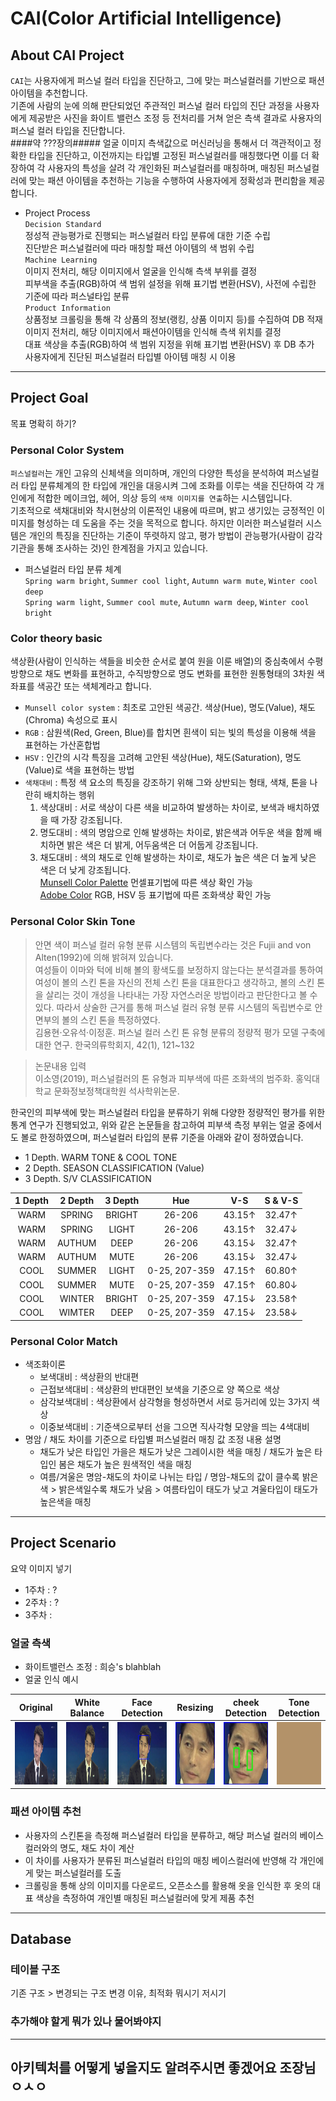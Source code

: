 # CAI(Color Artificial Intelligence)

## About CAI Project
`CAI`는 사용자에게 퍼스널 컬러 타입을 진단하고, 그에 맞는 퍼스널컬러를 기반으로 패션 아이템을 추천합니다.   
기존에 사람의 눈에 의해 판단되었던 주관적인 퍼스널 컬러 타입의 진단 과정을 사용자에게 제공받은 사진을 화이트 밸런스 조정 등 전처리를 거쳐 얻은 측색 결과로 사용자의 퍼스널 컬러 타입을 진단합니다.   
####약 ???장의##### 얼굴 이미지 측색값으로 머신러닝을 통해서 더 객관적이고 정확한 타입을 진단하고, 이전까지는 타입별 고정된 퍼스널컬러를 매칭했다면 이를 더 확장하여 각 사용자의 특성을 살려 각 개인화된 퍼스널컬러를 매칭하며, 매칭된 퍼스널컬러에 맞는 패션 아이템을 추천하는 기능을 수행하여 사용자에게 정확성과 편리함을 제공합니다.   
- Project Process   
`Decision Standard`   
정성적 관능평가로 진행되는 퍼스널컬러 타입 분류에 대한 기준 수립   
진단받은 퍼스널컬러에 따라 매칭할 패션 아이템의 색 범위 수립   
`Machine Learning`   
이미지 전처리, 해당 이미지에서 얼굴을 인식해 측색 부위를 결정   
피부색을 추출(RGB)하여 색 범위 설정을 위해 표기법 변환(HSV), 사전에 수립한 기준에 따라 퍼스널타입 분류   
`Product Information`   
상품정보 크롤링을 통해 각 상품의 정보(랭킹, 상품 이미지 등)를 수집하여 DB 적재   
이미지 전처리, 해당 이미지에서 패션아이템을 인식해 측색 위치를 결정   
대표 색상을 추출(RGB)하여 색 범위 지정을 위해 표기법 변환(HSV) 후 DB 추가   
사용자에게 진단된 퍼스널컬러 타입별 아이템 매칭 시 이용   

---

## Project Goal
목표 명확히 하기?   


   
### Personal Color System   
`퍼스널컬러`는 개인 고유의 신체색을 의미하며, 개인의 다양한 특성을 분석하여 퍼스널컬러 타입 분류체계의 한 타입에 개인을 대응시켜 그에 조화를 이루는 색을 진단하여 각 개인에게 적합한 메이크업, 헤어, 의상 등의 `색채 이미지를 연출`하는 시스템입니다.   
기초적으로 색채대비와 착시현상의 이론적인 내용에 따르며, 밝고 생기있는 긍정적인 이미지를 형성하는 데 도움을 주는 것을 목적으로 합니다. 하지만 이러한 퍼스널컬러 시스템은 개인의 특징을 진단하는 기준이 뚜렷하지 않고, 평가 방법이 관능평가(사람이 감각기관을 통해 조사하는 것)인 한계점을 가지고 있습니다.   
- 퍼스널컬러 타입 분류 체계   
`Spring warm bright`, `Summer cool light`, `Autumn warm mute`, `Winter cool deep`   
`Spring warm light`, `Summer cool mute`, `Autumn warm deep`, `Winter cool bright`   

   
### Color theory basic
색상환(사람이 인식하는 색들을 비슷한 순서로 붙여 원을 이룬 배열)의 중심축에서 수평방향으로 채도 변화를 표현하고, 수직방향으로 명도 변화를 표현한 원통형태의 3차원 색좌표를 색공간 또는 색체계라고 합니다.   
- `Munsell color system` : 최초로 고안된 색공간. 색상(Hue), 명도(Value), 채도(Chroma) 속성으로 표시   
- `RGB` : 삼원색(Red, Green, Blue)를 합치면 흰색이 되는 빛의 특성을 이용해 색을 표현하는 가산혼합법   
- `HSV` : 인간의 시각 특징을 고려해 고안된 색상(Hue), 채도(Saturation), 명도(Value)로 색을 표현하는 방법   
- `색채대비` : 특정 색 요소의 특징을 강조하기 위해 그와 상반되는 형태, 색채, 톤을 나란히 배치하는 행위   
  1. 색상대비 : 서로 색상이 다른 색을 비교하여 발생하는 차이로, 보색과 배치하였을 때 가장 강조됩니다.   
  1. 명도대비 : 색의 명암으로 인해 발생하는 차이로, 밝은색과 어두운 색을 함께 배치하면 밝은 색은 더 밝게, 어두움색은 더 어둡게 강조됩니다.   
  1. 채도대비 : 색의 채도로 인해 발생하는 차이로, 채도가 높은 색은 더 높게 낮은 색은 더 낮게 강조됩니다.   
[Munsell Color Palette](http://pteromys.melonisland.net/munsell/) 먼셀표기법에 따른 색상 확인 가능   
[Adobe Color](https://color.adobe.com/ko/create) RGB, HSV 등 표기법에 따른 조화색상 확인 가능   

   
### Personal Color Skin Tone
> 안면 색이 퍼스널 컬러 유형 분류 시스템의 독립변수라는 것은 Fujii and von Alten(1992)에 의해 밝혀져 있습니다.   
> 여성들이 이마와 턱에 비해 볼의 황색도를 보정하지 않는다는 분석결과를 통하여 여성이 볼의 스킨 톤을 자신의 전체 스킨 톤을 대표한다고 생각하고, 볼의 스킨 톤을 살리는 것이 개성을 나타내는 가장 자연스러운 방법이라고 판단한다고 볼 수 있다. 따라서 상술한 근거를 통해 퍼스널 컬러 유형 분류 시스템의 독립변수로 안면부의 볼의 스킨 톤을 특정하였다.   
> 김용현·오유석·이정훈. 퍼스널 컬러 스킨 톤 유형 분류의 정량적 평가 모델 구축에 대한 연구. 한국의류학회지, 42(1), 121~132
    
> 논문내용 입력   
> 이소영(2019), 퍼스널컬러의 톤 유형과 피부색에 따른 조화색의 범주화. 홍익대학교 문화정보정책대학원 석사학위논문.

한국인의 피부색에 맞는 퍼스널컬러 타입을 분류하기 위해 다양한 정량적인 평가를 위한 통계 연구가 진행되었고, 위와 같은 논문들을 참고하여 피부색 측정 부위는 얼굴 중에서도 볼로 한정하였으며, 퍼스널컬러 타입의 분류 기준을 아래와 같이 정하였습니다.   
- 1 Depth. WARM TONE & COOL TONE   
- 2 Depth. SEASON CLASSIFICATION (Value)   
- 3 Depth. S/V CLASSIFICATION   

1 Depth|2 Depth|3 Depth|Hue|V-S|S & V-S
:---:|:---:|:---:|:---:|:---:|:---:
WARM|SPRING|BRIGHT|26-206|43.15↑|32.47↑
WARM|SPRING|LIGHT|26-206|43.15↑|32.47↓
WARM|AUTHUM|DEEP|26-206|43.15↓|32.47↑
WARM|AUTHUM|MUTE|26-206|43.15↓|32.47↓
COOL|SUMMER|LIGHT|0-25, 207-359|47.15↑|60.80↑
COOL|SUMMER|MUTE|0-25, 207-359|47.15↑|60.80↓
COOL|WINTER|BRIGHT|0-25, 207-359|47.15↓|23.58↑
COOL|WIMTER|DEEP|0-25, 207-359|47.15↓|23.58↓

   
### Personal Color Match
- 색조화이론   
  - 보색대비 : 색상환의 반대편   
  - 근접보색대비 : 색상환의 반대편인 보색을 기준으로 양 쪽으로 색상   
  - 삼각보색대비 : 색상환에서 삼각형을 형성하면서 서로 등거리에 있는 3가지 색상
  - 이중보색대비 : 기준색으로부터 선을 그으면 직사각형 모양을 띄는 4색대비   
- 명암 / 채도 차이를 기준으로 타입별 퍼스널컬러 매칭 값 조정 내용 설명   
  - 채도가 낮은 타입인 가을은 채도가 낮은 그레이시한 색을 매칭 / 채도가 높은 타입인 봄은 채도가 높은 원색적인 색을 매칭   
  - 여름/겨울은 명암-채도의 차이로 나뉘는 타입 / 명암-채도의 값이 클수록 밝은 색 > 밝은색일수록 채도가 낮음 > 여름타입이 태도가 낮고 겨울타입이 태도가 높은색을 매칭   	

---

## Project Scenario
요약 이미지 넣기   
- 1주차 : ?
- 2주차 : ?
- 3주차 : 

### 얼굴 측색
- 화이트밸런스 조정 : 희승's blahblah 
- 얼굴 인식 예시   

Original|White Balance|Face Detection|Resizing|cheek Detection|Tone Detection
:---:|:---:|:---:|:---:|:---:|:---:
<img src="jay/img/original.jpg" height=100>|<img src="jay/img/wb_convert.jpg" height=100>|<img src="jay/img/wb_convert1.jpg" height=100>|<img src="jay/img/wb_convert2.jpg" height=100></img>|<img src="jay/img/wb_convert3.jpg" height=100></img>|<img src="jay/img/wb_convert4_color.jpg" height=100></img>

   
### 패션 아이템 추천
- 사용자의 스킨톤을 측정해 퍼스널컬러 타입을 분류하고, 해당 퍼스널 컬러의 베이스컬러와의 명도, 채도 차이 계산   
- 이 차이를 사용자가 분류된 퍼스널컬러 타입의 매칭 베이스컬러에 반영해 각 개인에게 맞는 퍼스널컬러를 도출   
- 크롤링을 통해 상의 이미지를 다운로드, 오픈소스를 활용해 옷을 인식한 후 옷의 대표 색상을 측정하여 개인별 매칭된 퍼스널컬러에 맞게 제품 추천   

---

## Database
### 테이블 구조
기존 구조 > 변경되는 구조
변경 이유, 최적화 뭐시기 저시기

### 추가해야 할게 뭐가 있나 물어봐야지

---

## 아키텍처를 어떻게 넣을지도 알려주시면 좋겠어요 조장님 ㅇㅅㅇ

